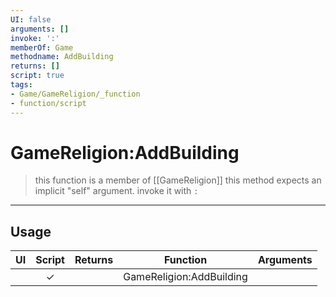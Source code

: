 ```yaml
---
UI: false
arguments: []
invoke: ':'
memberOf: Game
methodname: AddBuilding
returns: []
script: true
tags:
- Game/GameReligion/_function
- function/script
---
```

# GameReligion:AddBuilding
> this function is a member of [[GameReligion]]
> this method expects an implicit "self" argument. invoke it with `:`
-----
## Usage
|  UI | Script | Returns | Function | Arguments |
|:---:|:------:|-------:|:--------:|:---------|
| |✓||GameReligion:AddBuilding||
